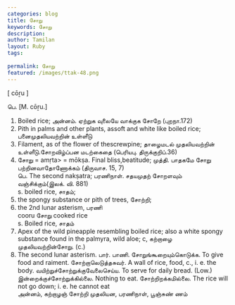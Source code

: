 ```yaml
---
categories: blog
title: சோறு
keywords: சோறு
description: 
author: Tamilan
layout: Ruby
tags: 
 
permalink: சோறு
featured: /images/ttak-48.png
---
```

  
[ cōṟu ]  
  
பெ. [M. cōṟu.]  
1. Boiled rice; அன்னம். ஏற்றுக வுலையே வாக்குக சோறே (புறநா.172)  
2. Pith in palms and other plants, assoft and white like boiled rice; பனைமுதலியவற்றின் உள்ளீடு  
3. Filament, as of the flower of thescrewpine; தாழைமடல் முதலியவற்றின் உள்ளீடு.சோறவிழ்ப்பன மடற்கைதை (பெரியபு. திருக்குறிப்.36)  
4. சோறு = amṛta> = mōkṣa. Final bliss,beatitude; முத்தி. பாதகமே சோறு பற்றினவாதோணோக்கம் (திருவாச. 15, 7)  
பெ. The second nakṣatra; பரணிநாள். சதயமுதற் சோறளவும் வஞ்சிக்கும்(இலக். வி. 881)  
s. boiled rice, சாதம்;  
2. the spongy substance or pith of trees, சோற்றி;  
3. the 2nd lunar asterism, பரணி  
cooru சோறு cooked rice  
s. Boiled rice, சாதம்  
2. Apex of the wild pineapple resembling boiled rice; also a white spongy substance found in the palmyra, wild aloe; c, கற்றாழை முதலியவற்றின்சோறு. (c.)  
3. The second lunar asterism. பார். பாணி. சோறுங்கூறையும்கொடுக்க. To give food and raiment. சோற்றாலெடுத்தசுவர். A wall of rice, food, c., i. e. the body. வயிற்றுச்சோற்றுக்குவேலைசெய்ய. To serve for daily bread. (Low.) இன்றைக்குச்சோற்றுக்கில்லை. Nothing to eat. சோற்றிறக்கமில்லை. The rice will not go down; i. e. he cannot eat  
அன்னம், கற்றாழஞ் சோற்றி முதலியன, பரணிநாள், பூஞ்சுண் ணம்